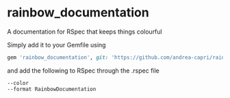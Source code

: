 # rainbow_documentation
A documentation for RSpec that keeps things colourful

Simply add it to your Gemfile using 

```ruby
gem 'rainbow_documentation', git: 'https://github.com/andrea-capri/rainbow_documentation'
```

and add the following to RSpec through the .rspec file

```
--color
--format RainbowDocumentation
```
